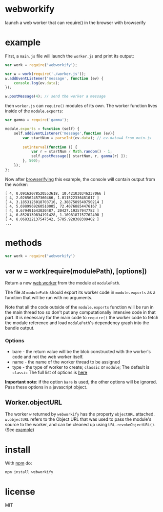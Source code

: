 # webworkify

launch a web worker that can require() in the browser with browserify

# example

First, a `main.js` file will launch the `worker.js` and print its output:

``` js
var work = require('webworkify');

var w = work(require('./worker.js'));
w.addEventListener('message', function (ev) {
    console.log(ev.data);
});

w.postMessage(4); // send the worker a message
```

then `worker.js` can `require()` modules of its own. The worker function lives
inside of the `module.exports`:

``` js
var gamma = require('gamma');

module.exports = function (self) {
    self.addEventListener('message',function (ev){
        var startNum = parseInt(ev.data); // ev.data=4 from main.js
        
        setInterval(function () {
            var r = startNum / Math.random() - 1;
            self.postMessage([ startNum, r, gamma(r) ]);
        }, 500);
    });
};
```

Now after [browserifying](http://browserify.org) this example, the console will
contain output from the worker:

```
[ 4, 0.09162078520553618, 10.421030346237066 ]
[ 4, 2.026562457360466, 1.011522336481017 ]
[ 4, 3.1853125018703716, 2.3887589540750214 ]
[ 4, 5.6989969260510005, 72.40768854476167 ]
[ 4, 8.679491643020487, 20427.19357947782 ]
[ 4, 0.8528139834191428, 1.1098187157762498 ]
[ 4, 8.068322137547542, 5785.928308309402 ]
...
```

# methods

``` js
var work = require('webworkify')
```

## var w = work(require(modulePath), [options])

Return a new
[web worker](https://developer.mozilla.org/en-US/docs/Web/API/Worker)
from the module at `modulePath`.

The file at `modulePath` should export its worker code in `module.exports` as a
function that will be run with no arguments.

Note that all the code outside of the `module.exports` function will be run in
the main thread too so don't put any computationally intensive code in that
part. It is necessary for the main code to `require()` the worker code to fetch
the module reference and load `modulePath`'s dependency graph into the bundle
output.

### Options

  - bare - the return value will be the blob constructed with the worker's code and not the web worker itself.
  - name - the name of the worker thread to be assigned
  - type - the type of worker to create; `classic` or `module`; The default is `classic`
 The full list of options is [here](https://developer.mozilla.org/en-US/docs/Web/API/Worker/Worker)
 
 **Important note:** if the option `bare` is used, the other options will be ignored. Pass these options in a javascript object. 

## Worker.objectURL

The worker `w` returned by `webworkify` has the property `objectURL` attached.
`w.objectURL` refers to the Object URL that was used to pass the module's source
to the worker, and can be cleaned up using `URL.revokeObjectURL()`.  (See [example](https://github.com/substack/webworkify/blob/master/example/main.js))

# install

With [npm](https://npmjs.org) do:

```
npm install webworkify
```

# license

MIT
